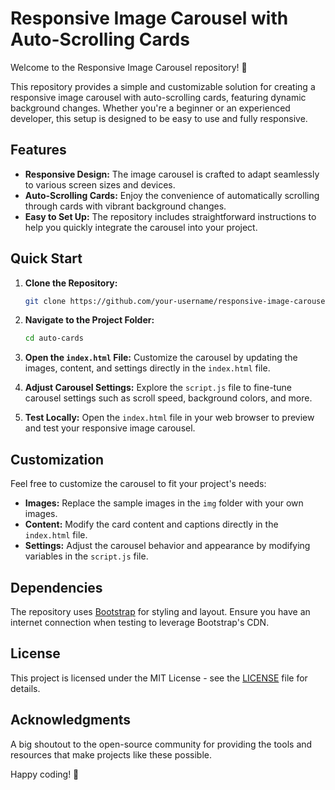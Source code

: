 # Responsive Image Carousel with Auto-Scrolling Cards

Welcome to the Responsive Image Carousel repository! 🎉

This repository provides a simple and customizable solution for creating a responsive image carousel with auto-scrolling cards, featuring dynamic background changes. Whether you're a beginner or an experienced developer, this setup is designed to be easy to use and fully responsive.

## Features

- **Responsive Design:** The image carousel is crafted to adapt seamlessly to various screen sizes and devices.
- **Auto-Scrolling Cards:** Enjoy the convenience of automatically scrolling through cards with vibrant background changes.
- **Easy to Set Up:** The repository includes straightforward instructions to help you quickly integrate the carousel into your project.

## Quick Start

1. **Clone the Repository:**
   ```bash
   git clone https://github.com/your-username/responsive-image-carousel.git
   ```

2. **Navigate to the Project Folder:**
   ```bash
   cd auto-cards
   ```

3. **Open the `index.html` File:**
   Customize the carousel by updating the images, content, and settings directly in the `index.html` file.

4. **Adjust Carousel Settings:**
   Explore the `script.js` file to fine-tune carousel settings such as scroll speed, background colors, and more.

5. **Test Locally:**
   Open the `index.html` file in your web browser to preview and test your responsive image carousel.

## Customization

Feel free to customize the carousel to fit your project's needs:

- **Images:** Replace the sample images in the `img` folder with your own images.
- **Content:** Modify the card content and captions directly in the `index.html` file.
- **Settings:** Adjust the carousel behavior and appearance by modifying variables in the `script.js` file.

## Dependencies

The repository uses [Bootstrap](https://getbootstrap.com/) for styling and layout. Ensure you have an internet connection when testing to leverage Bootstrap's CDN.

## License

This project is licensed under the MIT License - see the [LICENSE](LICENSE) file for details.

## Acknowledgments

A big shoutout to the open-source community for providing the tools and resources that make projects like these possible.

Happy coding! 🚀
